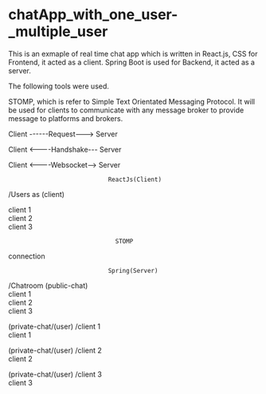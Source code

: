 # chatApp_with_one_user-_multiple_user

This is an exmaple of real time chat app which is written in React.js, CSS for Frontend, it acted as a client.
Spring Boot is used for Backend, it acted as a server.


The following tools were used. 

STOMP, which is refer to Simple Text Orientated Messaging Protocol. It will be used for clients to communicate with any message broker to provide message to platforms and brokers. 


                                      
Client           ------Request--->     Server

Client           <----Handshake---      Server

Client           <----Websocket-->      Server 

                            
                            
                            
                                ReactJs(Client)
                                
/Users as (client) 

client 1                 
client 2                 
client 3

                                                                         
                                  STOMP 
connection
                                 
                                
                                

                                Spring(Server)
/Chatroom (public-chat)  
client 1                 
client 2                 
client 3


(private-chat/(user)
/client 1  
client 1

(private-chat/(user)
/client 2  
client 2

(private-chat/(user)
/client 3  
client 3
